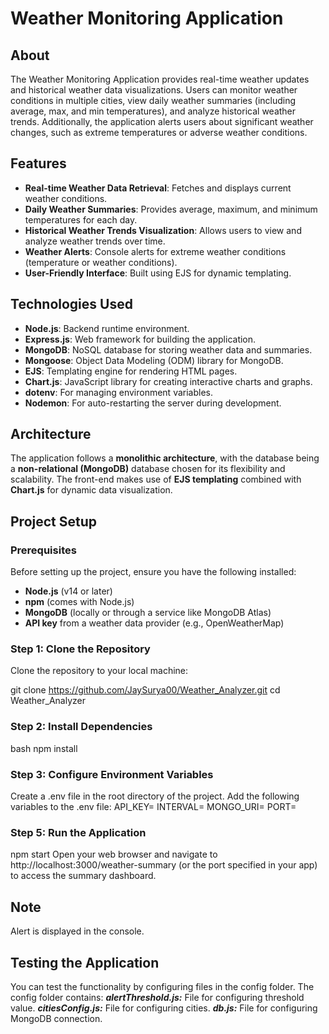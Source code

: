 # Weather Monitoring Application

## About
The Weather Monitoring Application provides real-time weather updates and historical weather data visualizations. Users can monitor weather conditions in multiple cities, view daily weather summaries (including average, max, and min temperatures), and analyze historical weather trends. Additionally, the application alerts users about significant weather changes, such as extreme temperatures or adverse weather conditions.

## Features
- **Real-time Weather Data Retrieval**: Fetches and displays current weather conditions.
- **Daily Weather Summaries**: Provides average, maximum, and minimum temperatures for each day.
- **Historical Weather Trends Visualization**: Allows users to view and analyze weather trends over time.
- **Weather Alerts**: Console alerts for extreme weather conditions (temperature or weather conditions).
- **User-Friendly Interface**: Built using EJS for dynamic templating.

## Technologies Used
- **Node.js**: Backend runtime environment.
- **Express.js**: Web framework for building the application.
- **MongoDB**: NoSQL database for storing weather data and summaries.
- **Mongoose**: Object Data Modeling (ODM) library for MongoDB.
- **EJS**: Templating engine for rendering HTML pages.
- **Chart.js**: JavaScript library for creating interactive charts and graphs.
- **dotenv**: For managing environment variables.
- **Nodemon**: For auto-restarting the server during development.

## Architecture
The application follows a **monolithic architecture**, with the database being a **non-relational (MongoDB)** database chosen for its flexibility and scalability. The front-end makes use of **EJS templating** combined with **Chart.js** for dynamic data visualization.

## Project Setup

### Prerequisites
Before setting up the project, ensure you have the following installed:
- **Node.js** (v14 or later)
- **npm** (comes with Node.js)
- **MongoDB** (locally or through a service like MongoDB Atlas)
- **API key** from a weather data provider (e.g., OpenWeatherMap)

### Step 1: Clone the Repository
Clone the repository to your local machine:

git clone https://github.com/JaySurya00/Weather_Analyzer.git
cd Weather_Analyzer

### Step 2: Install Dependencies
bash
npm install

### Step 3:  Configure Environment Variables
Create a .env file in the root directory of the project.
Add the following variables to the .env file:
API_KEY=
INTERVAL=
MONGO_URI=
PORT=

### Step 5: Run the Application
npm start
Open your web browser and navigate to http://localhost:3000/weather-summary (or the port specified in your app) to access the summary dashboard.

## Note
Alert is displayed in the console.

## Testing the Application
You can test the functionality by configuring files in the config folder.
The config folder contains:
***alertThreshold.js:*** File for configuring threshold value.
***citiesConfig.js:*** File for configuring cities.
***db.js:*** File for configuring MongoDB connection.

